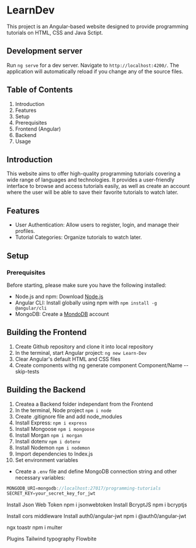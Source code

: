 # LearnDev

This project is an Angular-based website designed to provide programming tutorials on HTML, CSS and Java Sctipt.

## Development server

Run `ng serve` for a dev server. Navigate to `http://localhost:4200/`. The application will automatically reload if you change any of the source files.

## Table of Contents

1. Introduction
2. Features
3. Setup
4. Prerequisites
5. Frontend (Angular)
6. Backend
7. Usage

## Introduction

This website aims to offer high-quality programming tutorials covering a wide range of languages and technologies. It provides a user-friendly interface to browse and access tutorials easily, as well as create an account where the user
will be able to save their favorite tutorials to watch later.

## Features

* User Authentication: Allow users to register, login, and manage their profiles.
* Tutorial Categories: Organize tutorials to watch later.

## Setup

### Prerequisites

Before starting, please make sure you have the following installed:

* Node.js and npm: Download [Node.js](https://nodejs.org/en)
* Angular CLI: Install globally using npm with ```npm install -g @angular/cli```
* MongoDB: Create a [MondoDB](https://www.mongodb.com/) account

## Building the Frontend
1. Create Github repository and clone it into local repository
2. In the terminal, start Angular project: ```ng new Learn-Dev```
3. Clear Angular's default HTML and CSS files 
4. Create components withg ng generate component Component/Name --skip-tests

## Building the Backend
1. Createa a Backend folder independant from the Frontend
2. In the terminal, Node project ```npm i node```
3. Create .gitignore file and add node_modules
4. Install Express: ```npm i express```
5. Install Mongoose ```npm i mongoose```
6. Install Morgan ```npm i morgan```
7. Install dotenv ```npm i dotenv```
8. Install Nodemon ```npm i nodemon```
9. Import dependencies to Index.js
10. Set environment variables
  * Create a `.env` file and define MongoDB connection string and other necessary variables: 
```javascript
MONGODB_URI=mongodb://localhost:27017/programming-tutorials
SECRET_KEY=your_secret_key_for_jwt
```


Install Json Web Token npm i jsonwebtoken
Install BcryptJS npm i bcryptjs

Install cors middleware
Install auth0/angular-jwt npm i @auth0/angular-jwt

ngx toastr
npm i multer

Plugins 
Tailwind typography
Flowbite
